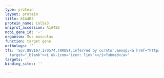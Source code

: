 ```yaml
---
type: protein
layout: protein
title: A1A4B3
protein_name: Col5a3
uniprot_accession: A1A4B3
ncbi_gene_id: '-'
organism: Mus musculus
function: target gene
orthologs: ''
tfs: 'Sp7,Q8VI67,170574,TRRUST,inferred by curator,&ensp;<a href="https://www.ncbi.nlm.nih.gov/pubmed/?term=29087512%5Buid%5D+OR+20888414%5Buid%5D+OR+20206127%5Buid%5D"
  target="_blank"><i uk-icon="icon: link"></i>Pubmed</a>'
targets: ''
binding_sites: ''

---
```

